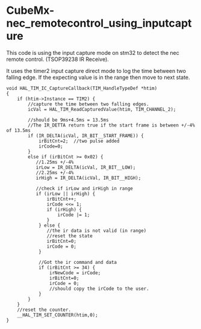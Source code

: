 # CubeMx-nec_remotecontrol_using_inputcapture
This code is using the input capture mode on stm32 to detect the nec remote control. (TSOP39238 IR Receive).

It uses the timer2 input capture direct mode to log the time between two falling edge. If the expecting value is in the range then move to next state. 

    void HAL_TIM_IC_CaptureCallback(TIM_HandleTypeDef *htim)
    {
        if (htim->Instance == TIM2) {  
            //capture the time between two falling edges.
            icVal = HAL_TIM_ReadCapturedValue(htim, TIM_CHANNEL_2);
        
            //should be 9ms+4.5ms = 13.5ms
            //The IR_DETTA return true if the start frame is between +/-4% of 13.5ms
            if (IR_DELTA(icVal, IR_BIT__START_FRAME)) {
                irBitCnt=2;  //two pulse added 
                irCode=0;
            }  
            else if (irBitCnt >= 0x02) {   
               //1.25ms +/-4%
               irLow = IR_DELTA(icVal, IR_BIT__LOW);
               //2.25ms +/-4%
               irHigh = IR_DELTA(icVal, IR_BIT__HIGH);
               
               //check if irLow and irHigh in range
               if (irLow || irHigh) {
                   irBitCnt++;
                   irCode <<= 1;
                   if (irHigh) {
                       irCode |= 1;
                   }   
                } else {
                   //the ir data is not valid (in range)
                   //reset the state
                   irBitCnt=0;
                   irCode = 0;
                }

                //Got the ir command and data
                if (irBitCnt >= 34) {
                    irNewCode = irCode;
                    irBitCnt=0;
                    irCode = 0;
                    //should copy the irCode to the user.
                }
            }
        }
        //reset the counter.
        __HAL_TIM_SET_COUNTER(htim,0);        
    }
    
